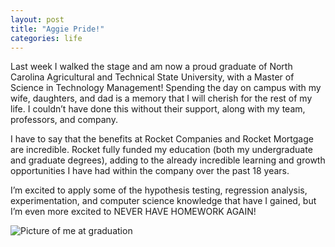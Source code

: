 ```yaml
---
layout: post
title: "Aggie Pride!"
categories: life
---
```

Last week I walked the stage and am now a proud graduate of North Carolina Agricultural and Technical State University, with a Master of Science in Technology Management! Spending the day on campus with my wife, daughters, and dad is a memory that I will cherish for the rest of my life. I couldn’t have done this without their support, along with my team, professors, and company. 

I have to say that the benefits at Rocket Companies and Rocket Mortgage are incredible. Rocket fully funded my education (both my undergraduate and graduate degrees), adding to the already incredible learning and growth opportunities I have had within the company over the past 18 years.

I’m excited to apply some of the hypothesis testing, regression analysis, experimentation, and computer science knowledge that have I gained, but I’m even more excited to NEVER HAVE HOMEWORK AGAIN!

<img src="/assets/images/aggie-pride.jpeg" alt="Picture of me at graduation" class="center">
